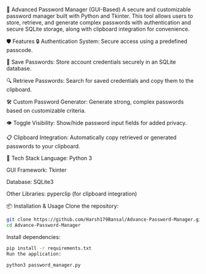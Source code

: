 🔐 Advanced Password Manager (GUI-Based)
A secure and customizable password manager built with Python and Tkinter. This tool allows users to store, retrieve, and generate complex passwords with authentication and secure SQLite storage, along with clipboard integration for convenience.

🛡️ Features
🔒 Authentication System: Secure access using a predefined passcode.

💾 Save Passwords: Store account credentials securely in an SQLite database.

🔍 Retrieve Passwords: Search for saved credentials and copy them to the clipboard.

🛠️ Custom Password Generator: Generate strong, complex passwords based on customizable criteria.

👁️ Toggle Visibility: Show/hide password input fields for added privacy.

📋 Clipboard Integration: Automatically copy retrieved or generated passwords to your clipboard.

🧰 Tech Stack
Language: Python 3

GUI Framework: Tkinter

Database: SQLite3

Other Libraries: pyperclip (for clipboard integration)

📦 Installation & Usage
Clone the repository:

```bash
git clone https://github.com/Harsh179Bansal/Advance-Password-Manager.git
cd Advance-Password-Manager
```

Install dependencies:

```bash
pip install -r requirements.txt
Run the application:
```

```bash
python3 password_manager.py
```
